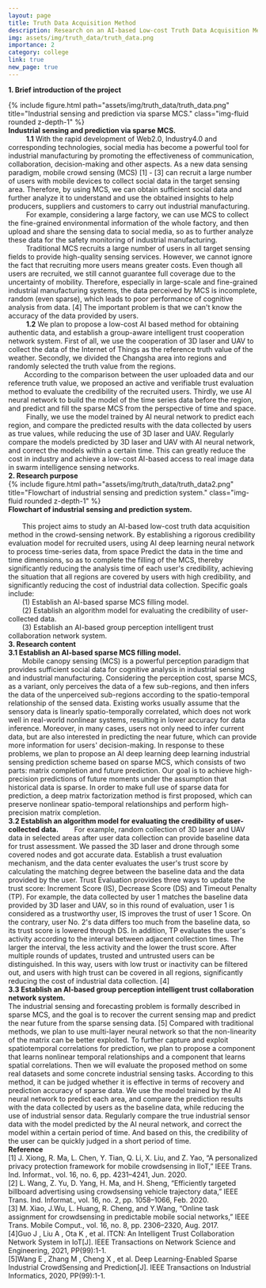 ```yaml
---
layout: page
title: Truth Data Acquisition Method
description: Research on an AI-based Low-cost Truth Data Acquisition Method in Crowd Intelligence Sensing Network
img: assets/img/truth_data/truth_data.png
importance: 2
category: college
link: true
new_page: true
---
```

<b>1. Brief introduction of the project</b>
<div class="row">
    <div class="col-sm mt-3 mt-md-0">
        {% include figure.html path="assets/img/truth_data/truth_data.png" title="Industrial sensing and prediction via sparse MCS." class="img-fluid rounded z-depth-1" %}
    </div>
</div>
<div class="caption">
    <b>Industrial sensing and prediction via sparse MCS.</b>
</div>
&emsp; &emsp; <b>1.1</b> With the rapid development of Web2.0, Industry4.0 and corresponding technologies, social media has become a powerful tool for industrial manufacturing by promoting the effectiveness of communication, collaboration, decision-making and other aspects. As a new data sensing paradigm, mobile crowd sensing (MCS) [1] - [3] can recruit a large number of users with mobile devices to collect social data in the target sensing area. Therefore, by using MCS, we can obtain sufficient social data and further analyze it to understand and use the obtained insights to help producers, suppliers and customers to carry out industrial manufacturing. 
<br>&emsp; &emsp; For example, considering a large factory, we can use MCS to collect the fine-grained environmental information of the whole factory, and then upload and share the sensing data to social media, so as to further analyze these data for the safety monitoring of industrial manufacturing. 
<br>&emsp; &emsp;  Traditional MCS recruits a large number of users in all target sensing fields to provide high-quality sensing services. However, we cannot ignore the fact that recruiting more users means greater costs. Even though all users are recruited, we still cannot guarantee full coverage due to the uncertainty of mobility. Therefore, especially in large-scale and fine-grained industrial manufacturing systems, the data perceived by MCS is incomplete, random (even sparse), which leads to poor performance of cognitive analysis from data. [4] The important problem is that we can't know the accuracy of the data provided by users. 
<br>
&emsp; &emsp; <b>1.2</b> We plan to propose a low-cost AI based method for obtaining authentic data, and establish a group-aware intelligent trust cooperation network system. First of all, we use the cooperation of 3D laser and UAV to collect the data of the Internet of Things as the reference truth value of the weather. Secondly, we divided the Changsha area into regions and randomly selected the truth value from the regions. 
<br>
&emsp;&emsp;  According to the comparison between the user uploaded data and our reference truth value, we proposed an active and verifiable trust evaluation method to evaluate the credibility of the recruited users. Thirdly, we use AI neural network to build the model of the time series data before the region, and predict and fill the sparse MCS from the perspective of time and space. 
<br>&emsp; &emsp; Finally, we use the model trained by AI neural network to predict each region, and compare the predicted results with the data collected by users as true values, while reducing the use of 3D laser and UAV. Regularly compare the models predicted by 3D laser and UAV with AI neural network, and correct the models within a certain time. This can greatly reduce the cost in industry and achieve a low-cost AI-based access to real image data in swarm intelligence sensing networks.
<br>
<b>2. Research purpose</b>
<div class="row">
    <div class="col-sm mt-3 mt-md-0">
        {% include figure.html path="assets/img/truth_data/truth_data2.png" title="Flowchart of industrial sensing and prediction system." class="img-fluid rounded z-depth-1" %}
    </div>
</div>
<div class="caption">
    <b>Flowchart of industrial sensing and prediction system.</b>
</div>
<br>&emsp;&emsp;This project aims to study an AI-based low-cost truth data acquisition method in the crowd-sensing network. By establishing a rigorous credibility evaluation model for recruited users, using AI deep learning neural network to process time-series data, from space Predict the data in the time and time dimensions, so as to complete the filling of the MCS, thereby significantly reducing the analysis time of each user's credibility, achieving the situation that all regions are covered by users with high credibility, and significantly reducing the cost of industrial data collection. Specific goals include:
<br>
&emsp;&emsp;(1) Establish an AI-based sparse MCS filling model.
<br>
&emsp;&emsp;(2) Establish an algorithm model for evaluating the credibility of user-collected data.
<br>
&emsp;&emsp;(3) Establish an AI-based group perception intelligent trust collaboration network system.
<br>
<b>3. Research content</b>
<br>
<b>3.1 Establish an AI-based sparse MCS filling model.</b>
<br>
&emsp;&emsp;Mobile canopy sensing (MCS) is a powerful perception paradigm that provides sufficient social data for cognitive analysis in industrial sensing and industrial manufacturing. Considering the perception cost, sparse MCS, as a variant, only perceives the data of a few sub-regions, and then infers the data of the unperceived sub-regions according to the spatio-temporal relationship of the sensed data. Existing works usually assume that the sensory data is linearly spatio-temporally correlated, which does not work well in real-world nonlinear systems, resulting in lower accuracy for data inference. Moreover, in many cases, users not only need to infer current data, but are also interested in predicting the near future, which can provide more information for users' decision-making. In response to these problems, we plan to propose an AI deep learning deep learning industrial sensing prediction scheme based on sparse MCS, which consists of two parts: matrix completion and future prediction. Our goal is to achieve high-precision predictions of future moments under the assumption that historical data is sparse. In order to make full use of sparse data for prediction, a deep matrix factorization method is first proposed, which can preserve nonlinear spatio-temporal relationships and perform high-precision matrix completion.
<br>
<b>3.2 Establish an algorithm model for evaluating the credibility of user-collected data.</b>
&emsp;&emsp;For example, random collection of 3D laser and UAV data in selected areas after user data collection can provide baseline data for trust assessment. We passed the 3D laser and drone through some covered nodes and got accurate data. Establish a trust evaluation mechanism, and the data center evaluates the user's trust score by calculating the matching degree between the baseline data and the data provided by the user. Trust Evaluation provides three ways to update the trust score: Increment Score (IS), Decrease Score (DS) and Timeout Penalty (TP). For example, the data collected by user 1 matches the baseline data provided by 3D laser and UAV, so in this round of evaluation, user 1 is considered as a trustworthy user, IS improves the trust of user 1 Score. On the contrary, user No. 2's data differs too much from the baseline data, so its trust score is lowered through DS. In addition, TP evaluates the user's activity according to the interval between adjacent collection times. The larger the interval, the less activity and the lower the trust score. After multiple rounds of updates, trusted and untrusted users can be distinguished. In this way, users with low trust or inactivity can be filtered out, and users with high trust can be covered in all regions, significantly reducing the cost of industrial data collection. [4]
<br>
<b>3.3 Establish an AI-based group perception intelligent trust collaboration network system.</b>
<br>
The industrial sensing and forecasting problem is formally described in sparse MCS, and the goal is to recover the current sensing map and predict the near future from the sparse sensing data. [5] Compared with traditional methods, we plan to use multi-layer neural network so that the non-linearity of the matrix can be better exploited. To further capture and exploit spatiotemporal correlations for prediction, we plan to propose a component that learns nonlinear temporal relationships and a component that learns spatial correlations. Then we will evaluate the proposed method on some real datasets and some concrete industrial sensing tasks. According to this method, it can be judged whether it is effective in terms of recovery and prediction accuracy of sparse data. We use the model trained by the AI ​​neural network to predict each area, and compare the prediction results with the data collected by users as the baseline data, while reducing the use of industrial sensor data. Regularly compare the true industrial sensor data with the model predicted by the AI neural network, and correct the model within a certain period of time. And based on this, the credibility of the user can be quickly judged in a short period of time.
<br>
<b>Reference</b>
<br>
[1] J. Xiong, R. Ma, L. Chen, Y. Tian, Q. Li, X. Liu, and Z. Yao, “A
personalized privacy protection framework for mobile crowdsensing in
IIoT,” IEEE Trans. Ind. Informat., vol. 16, no. 6, pp. 4231–4241, Jun. 2020.
<br>
[2] L. Wang, Z. Yu, D. Yang, H. Ma, and H. Sheng, “Efficiently targeted
billboard advertising using crowdsensing vehicle trajectory data,” IEEE
Trans. Ind. Informat., vol. 16, no. 2, pp. 1058–1066, Feb. 2020.
<br>
[3] M. Xiao, J.Wu, L. Huang, R. Cheng, and Y.Wang, “Online task assignment
for crowdsensing in predictable mobile social networks,” IEEE Trans.
Mobile Comput., vol. 16, no. 8, pp. 2306–2320, Aug. 2017.
<br>
[4]Guo J ,  Liu A ,  Ota K , et al. ITCN: An Intelligent Trust Collaboration Network System in IoT[J]. IEEE Transactions on Network Science and Engineering, 2021, PP(99):1-1.
<br>
[5]Wang E ,  Zhang M ,  Cheng X , et al. Deep Learning-Enabled Sparse Industrial CrowdSensing and Prediction[J]. IEEE Transactions on Industrial Informatics, 2020, PP(99):1-1.

